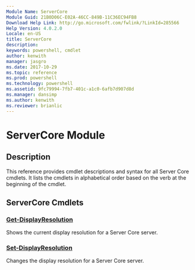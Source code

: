 ```yaml
---
Module Name: ServerCore
Module Guid: 21B0D06C-E02A-46CC-849B-11C36EC94FB8
Download Help Link: http://go.microsoft.com/fwlink/?LinkId=285566
Help Version: 4.0.2.0
Locale: en-US
title: ServerCore
description: 
keywords: powershell, cmdlet
author: kenwith
manager: jasgro
ms.date: 2017-10-29
ms.topic: reference
ms.prod: powershell
ms.technology: powershell
ms.assetid: 9fc79994-7fb7-401c-a1c0-6afb7d907d8d
ms.manager: dansimp
ms.author: kenwith
ms.reviewer: brianlic
---
```


# ServerCore Module
## Description
This reference provides cmdlet descriptions and syntax for all Server Core cmdlets. It lists the cmdlets in alphabetical order based on the verb at the beginning of the cmdlet.

## ServerCore Cmdlets
### [Get-DisplayResolution](./Get-DisplayResolution.md)
Shows the current display resolution for a Server Core server.

### [Set-DisplayResolution](./Set-DisplayResolution.md)
Changes the display resolution for a Server Core server.

